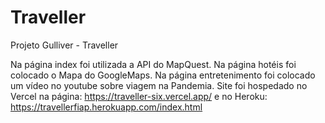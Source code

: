 # Traveller
Projeto Gulliver - Traveller

Na página index foi utilizada a API do MapQuest.
Na página hotéis foi colocado o Mapa do GoogleMaps. 
Na página entretenimento foi colocado um vídeo no youtube sobre viagem na Pandemia. 
Site foi hospedado no Vercel na página: https://traveller-six.vercel.app/
e no Heroku: https://travellerfiap.herokuapp.com/index.html
